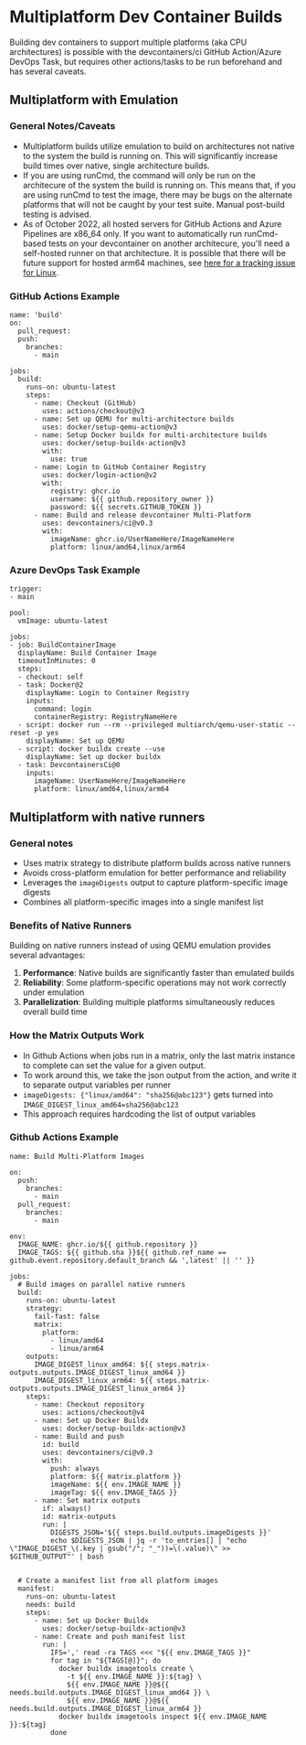 # Multiplatform Dev Container Builds

Building dev containers to support multiple platforms (aka CPU architectures) is possible with the devcontainers/ci GitHub Action/Azure DevOps Task, but requires other actions/tasks to be run beforehand and has several caveats.

## Multiplatform with Emulation 

### General Notes/Caveats

- Multiplatform builds utilize emulation to build on architectures not native to the system the build is running on. This will significantly increase build times over native, single architecture builds.
- If you are using runCmd, the command will only be run on the architecure of the system the build is running on. This means that, if you are using runCmd to test the image, there may be bugs on the alternate platforms that will not be caught by your test suite. Manual post-build testing is advised.
- As of October 2022, all hosted servers for GitHub Actions and Azure Pipelines are x86_64 only. If you want to automatically run runCmd-based tests on your devcontainer on another architecure, you'll need a self-hosted runner on that architecture. It is possible that there will be future support for hosted arm64 machines, see [here for a tracking issue for Linux](https://github.com/actions/runner-images/issues/5631).

### GitHub Actions Example

```
name: 'build'
on:
  pull_request:
  push:
    branches:
      - main

jobs:
  build:
    runs-on: ubuntu-latest
    steps:
      - name: Checkout (GitHub)
        uses: actions/checkout@v3
      - name: Set up QEMU for multi-architecture builds
        uses: docker/setup-qemu-action@v3
      - name: Setup Docker buildx for multi-architecture builds
        uses: docker/setup-buildx-action@v3
        with:
          use: true
      - name: Login to GitHub Container Registry
        uses: docker/login-action@v2
        with:
          registry: ghcr.io
          username: ${{ github.repository_owner }}
          password: ${{ secrets.GITHUB_TOKEN }}
      - name: Build and release devcontainer Multi-Platform
        uses: devcontainers/ci@v0.3
        with:
          imageName: ghcr.io/UserNameHere/ImageNameHere
          platform: linux/amd64,linux/arm64
```

### Azure DevOps Task Example

```
trigger:
- main

pool:
  vmImage: ubuntu-latest

jobs:
- job: BuildContainerImage
  displayName: Build Container Image
  timeoutInMinutes: 0
  steps:
  - checkout: self
  - task: Docker@2
    displayName: Login to Container Registry
    inputs:
      command: login
      containerRegistry: RegistryNameHere
  - script: docker run --rm --privileged multiarch/qemu-user-static --reset -p yes
    displayName: Set up QEMU
  - script: docker buildx create --use
    displayName: Set up docker buildx
  - task: DevcontainersCi@0
    inputs:
      imageName: UserNameHere/ImageNameHere
      platform: linux/amd64,linux/arm64
```


## Multiplatform with native runners

### General notes

- Uses matrix strategy to distribute platform builds across native runners
- Avoids cross-platform emulation for better performance and reliability
- Leverages the `imageDigests` output to capture platform-specific image digests
- Combines all platform-specific images into a single manifest list

### Benefits of Native Runners

Building on native runners instead of using QEMU emulation provides several advantages:

1. **Performance**: Native builds are significantly faster than emulated builds
2. **Reliability**: Some platform-specific operations may not work correctly under emulation
3. **Parallelization**: Building multiple platforms simultaneously reduces overall build time

### How the Matrix Outputs Work

- In Github Actions when jobs run in a matrix, only the last matrix instance to complete can set the value for a given output.
- To work around this, we take the json output from the action, and write it to separate output variables per runner
- `imageDigests: {"linux/amd64": "sha256@abc123"}` gets turned into `IMAGE_DIGEST_linux_amd64=sha256@abc123`
- This approach requires hardcoding the list of output variables

### Github Actions Example

```
name: Build Multi-Platform Images

on:
  push:
    branches:
      - main
  pull_request:
    branches:
      - main

env:
  IMAGE_NAME: ghcr.io/${{ github.repository }}
  IMAGE_TAGS: ${{ github.sha }}${{ github.ref_name == github.event.repository.default_branch && ',latest' || '' }}

jobs:
  # Build images on parallel native runners
  build:
    runs-on: ubuntu-latest
    strategy:
      fail-fast: false
      matrix:
        platform:
          - linux/amd64
          - linux/arm64
    outputs:
      IMAGE_DIGEST_linux_amd64: ${{ steps.matrix-outputs.outputs.IMAGE_DIGEST_linux_amd64 }}
      IMAGE_DIGEST_linux_arm64: ${{ steps.matrix-outputs.outputs.IMAGE_DIGEST_linux_arm64 }}
    steps:
      - name: Checkout repository
        uses: actions/checkout@v4
      - name: Set up Docker Buildx
        uses: docker/setup-buildx-action@v3
      - name: Build and push
        id: build
        uses: devcontainers/ci@v0.3
        with:
          push: always
          platform: ${{ matrix.platform }}
          imageName: ${{ env.IMAGE_NAME }}
          imageTag: ${{ env.IMAGE_TAGS }}
      - name: Set matrix outputs
        if: always()
        id: matrix-outputs
        run: |
          DIGESTS_JSON='${{ steps.build.outputs.imageDigests }}'
          echo $DIGESTS_JSON | jq -r 'to_entries[] | "echo \"IMAGE_DIGEST_\(.key | gsub("/"; "_"))=\(.value)\" >> $GITHUB_OUTPUT"' | bash


  # Create a manifest list from all platform images
  manifest:
    runs-on: ubuntu-latest
    needs: build
    steps:
      - name: Set up Docker Buildx
        uses: docker/setup-buildx-action@v3
      - name: Create and push manifest list
        run: |
          IFS=',' read -ra TAGS <<< "${{ env.IMAGE_TAGS }}"
          for tag in "${TAGS[@]}"; do
            docker buildx imagetools create \
              -t ${{ env.IMAGE_NAME }}:${tag} \
              ${{ env.IMAGE_NAME }}@${{ needs.build.outputs.IMAGE_DIGEST_linux_amd64 }} \
              ${{ env.IMAGE_NAME }}@${{ needs.build.outputs.IMAGE_DIGEST_linux_arm64 }}
            docker buildx imagetools inspect ${{ env.IMAGE_NAME }}:${tag} 
          done
```
